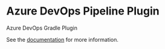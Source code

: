 # Azure DevOps Pipeline Plugin

Azure DevOps Gradle Plugin

See the [documentation](https://github.com/Jonatha1983/azure-devops-plugin) for more information.

[//]: # (![Azure DevOps Pipelines Plugin]&#40;.idea/icon.png&#41;)